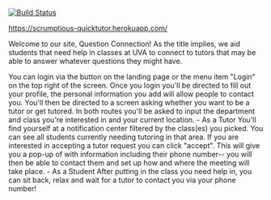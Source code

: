 [![Build Status](https://travis-ci.com/uva-cs3240-s20/project-101-scrumptious.svg?token=zTsAwso9TE1LQBzwbAzn&branch=master)](https://travis-ci.com/uva-cs3240-s20/project-101-scrumptious)

https://scrumptious-quicktutor.herokuapp.com/

Welcome to our site, Question Connection! As the title implies, we aid students that need help in classes at UVA to 
connect to tutors that may be able to answer whatever questions they might have.

You can login via the button on the landing page or the menu item "Login" on the top right of the screen.
Once you login you'll be directed to fill out your profile, the personal information you add will allow people to contact you.
You'll then be directed to a screen asking whether you want to be a tutor or get tutored.
In both routes you'll be asked to input the department and class you're interested in and your current location.
    - As a Tutor
        You'll find yourself at a notification center filtered by the class(es) you picked. You can see all students
        currently needing tutoring in that area. If you are interested in accepting a tutor request you can click "accept".
        This will give you a pop-up of with information including their phone number-- you will then be able to contact 
        them and set up how and where the meeting will take place. 
    - As a Student
        After putting in the class you need help in, you can sit back, relax and wait for a tutor to contact 
        you via your phone number!
